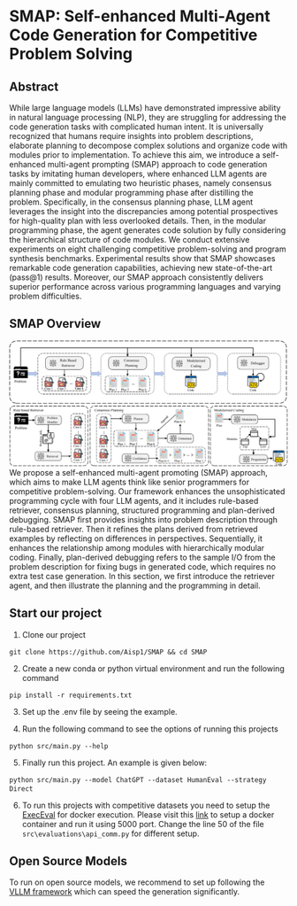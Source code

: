  

# SMAP: Self-enhanced Multi-Agent Code Generation for Competitive Problem Solving
      

## Abstract
While large language models (LLMs) have demonstrated impressive ability in natural language processing (NLP), they are struggling for addressing the code generation tasks with complicated human intent. It is universally recognized that‌ humans require insights into problem descriptions, elaborate planning to decompose complex solutions and organize code with modules prior to implementation. To achieve this aim, we introduce a self-enhanced multi-agent prompting (SMAP) approach to code generation tasks by imitating human developers, where enhanced LLM agents are mainly committed to emulating two heuristic phases, namely consensus planning phase and modular programming phase after distilling the problem. Specifically, in the consensus planning phase, LLM agent leverages the insight into the discrepancies among potential prospectives for high-quality plan with less overlooked details. Then, in the modular programming phase, the agent generates code solution by fully considering the hierarchical structure of code modules. We conduct extensive experiments on eight challenging competitive problem-solving and program synthesis benchmarks. Experimental results show that SMAP showcases remarkable code generation capabilities, achieving new state-of-the-art (pass@1) results. Moreover, our SMAP approach consistently delivers superior performance across various programming languages and varying problem difficulties.


## SMAP Overview
![SMAP Overview](./images/overview.png)
We propose a self-enhanced multi-agent promoting (SMAP) approach, which aims to make LLM agents think like senior programmers for competitive problem-solving. Our framework enhances the unsophisticated programming cycle with four LLM agents, and it includes rule-based retriever, consensus planning, structured programming and plan-derived debugging. SMAP first provides insights into problem description through rule-based retriever. Then it refines the plans derived from retrieved examples by reflecting on differences in perspectives. Sequentially, it enhances the relationship among modules with hierarchically modular coding. Finally, plan-derived debugging refers to the sample I/O from the problem description for fixing bugs in generated code, which requires no extra test case generation. In this section, we first introduce the retriever agent, and then illustrate the planning and the programming in detail. 

## Start our project
1. Clone our project
```
git clone https://github.com/Aisp1/SMAP && cd SMAP
```

2. Create a new conda or python virtual environment and run the following command
```
pip install -r requirements.txt
```

3. Set up the .env file by seeing the example.

4. Run the following command to see the options of running this projects
```
python src/main.py --help
```

5. Finally run this project. An example is given below:
```
python src/main.py --model ChatGPT --dataset HumanEval --strategy Direct
```

6. To run this projects with competitive datasets you need to setup the [ExecEval](https://github.com/ntunlp/ExecEval) for docker execution. Please visit this [link](https://github.com/ntunlp/ExecEval) to setup a docker container and run it using 5000 port. Change the line 50 of the file `src\evaluations\api_comm.py` for different setup. 

## Open Source Models
To run on open source models, we recommend to set up following the [VLLM framework](https://github.com/vllm-project/vllm) which can speed the generation significantly.

